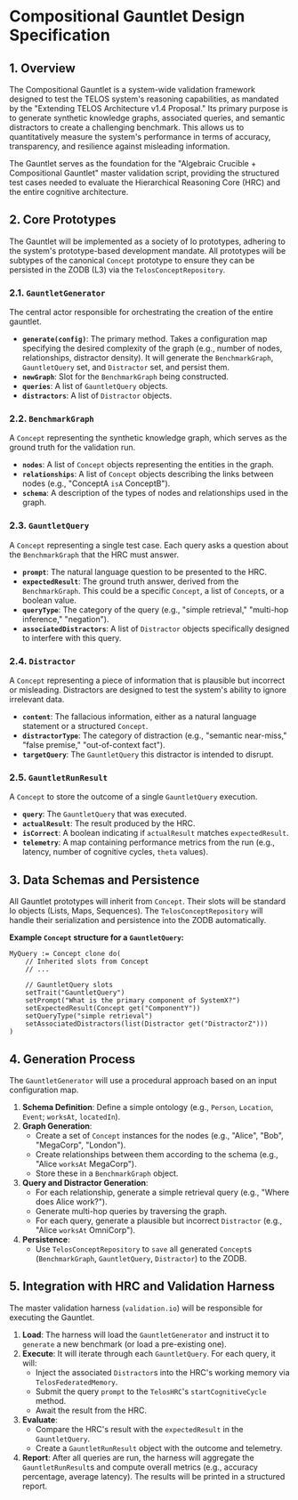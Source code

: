 # Compositional Gauntlet Design Specification

## 1. Overview

The Compositional Gauntlet is a system-wide validation framework designed to test the TELOS system's reasoning capabilities, as mandated by the "Extending TELOS Architecture v1.4 Proposal." Its primary purpose is to generate synthetic knowledge graphs, associated queries, and semantic distractors to create a challenging benchmark. This allows us to quantitatively measure the system's performance in terms of accuracy, transparency, and resilience against misleading information.

The Gauntlet serves as the foundation for the "Algebraic Crucible + Compositional Gauntlet" master validation script, providing the structured test cases needed to evaluate the Hierarchical Reasoning Core (HRC) and the entire cognitive architecture.

## 2. Core Prototypes

The Gauntlet will be implemented as a society of Io prototypes, adhering to the system's prototype-based development mandate. All prototypes will be subtypes of the canonical `Concept` prototype to ensure they can be persisted in the ZODB (L3) via the `TelosConceptRepository`.

### 2.1. `GauntletGenerator`

The central actor responsible for orchestrating the creation of the entire gauntlet.

-   **`generate(config)`**: The primary method. Takes a configuration map specifying the desired complexity of the graph (e.g., number of nodes, relationships, distractor density). It will generate the `BenchmarkGraph`, `GauntletQuery` set, and `Distractor` set, and persist them.
-   **`newGraph`**: Slot for the `BenchmarkGraph` being constructed.
-   **`queries`**: A list of `GauntletQuery` objects.
-   **`distractors`**: A list of `Distractor` objects.

### 2.2. `BenchmarkGraph`

A `Concept` representing the synthetic knowledge graph, which serves as the ground truth for the validation run.

-   **`nodes`**: A list of `Concept` objects representing the entities in the graph.
-   **`relationships`**: A list of `Concept` objects describing the links between nodes (e.g., "ConceptA `isA` ConceptB").
-   **`schema`**: A description of the types of nodes and relationships used in the graph.

### 2.3. `GauntletQuery`

A `Concept` representing a single test case. Each query asks a question about the `BenchmarkGraph` that the HRC must answer.

-   **`prompt`**: The natural language question to be presented to the HRC.
-   **`expectedResult`**: The ground truth answer, derived from the `BenchmarkGraph`. This could be a specific `Concept`, a list of `Concept`s, or a boolean value.
-   **`queryType`**: The category of the query (e.g., "simple retrieval," "multi-hop inference," "negation").
-   **`associatedDistractors`**: A list of `Distractor` objects specifically designed to interfere with this query.

### 2.4. `Distractor`

A `Concept` representing a piece of information that is plausible but incorrect or misleading. Distractors are designed to test the system's ability to ignore irrelevant data.

-   **`content`**: The fallacious information, either as a natural language statement or a structured `Concept`.
-   **`distractorType`**: The category of distraction (e.g., "semantic near-miss," "false premise," "out-of-context fact").
-   **`targetQuery`**: The `GauntletQuery` this distractor is intended to disrupt.

### 2.5. `GauntletRunResult`

A `Concept` to store the outcome of a single `GauntletQuery` execution.

-   **`query`**: The `GauntletQuery` that was executed.
-   **`actualResult`**: The result produced by the HRC.
-   **`isCorrect`**: A boolean indicating if `actualResult` matches `expectedResult`.
-   **`telemetry`**: A map containing performance metrics from the run (e.g., latency, number of cognitive cycles, `theta` values).

## 3. Data Schemas and Persistence

All Gauntlet prototypes will inherit from `Concept`. Their slots will be standard Io objects (Lists, Maps, Sequences). The `TelosConceptRepository` will handle their serialization and persistence into the ZODB automatically.

**Example `Concept` structure for a `GauntletQuery`:**

```io
MyQuery := Concept clone do(
    // Inherited slots from Concept
    // ...

    // GauntletQuery slots
    setTrait("GauntletQuery")
    setPrompt("What is the primary component of SystemX?")
    setExpectedResult(Concept get("ComponentY"))
    setQueryType("simple retrieval")
    setAssociatedDistractors(list(Distractor get("DistractorZ")))
)
```

## 4. Generation Process

The `GauntletGenerator` will use a procedural approach based on an input configuration map.

1.  **Schema Definition**: Define a simple ontology (e.g., `Person`, `Location`, `Event`; `worksAt`, `locatedIn`).
2.  **Graph Generation**:
    -   Create a set of `Concept` instances for the nodes (e.g., "Alice", "Bob", "MegaCorp", "London").
    -   Create relationships between them according to the schema (e.g., "Alice `worksAt` MegaCorp").
    -   Store these in a `BenchmarkGraph` object.
3.  **Query and Distractor Generation**:
    -   For each relationship, generate a simple retrieval query (e.g., "Where does Alice work?").
    -   Generate multi-hop queries by traversing the graph.
    -   For each query, generate a plausible but incorrect `Distractor` (e.g., "Alice `worksAt` OmniCorp").
4.  **Persistence**:
    -   Use `TelosConceptRepository` to `save` all generated `Concept`s (`BenchmarkGraph`, `GauntletQuery`, `Distractor`) to the ZODB.

## 5. Integration with HRC and Validation Harness

The master validation harness (`validation.io`) will be responsible for executing the Gauntlet.

1.  **Load**: The harness will load the `GauntletGenerator` and instruct it to `generate` a new benchmark (or load a pre-existing one).
2.  **Execute**: It will iterate through each `GauntletQuery`. For each query, it will:
    -   Inject the associated `Distractor`s into the HRC's working memory via `TelosFederatedMemory`.
    -   Submit the query `prompt` to the `TelosHRC`'s `startCognitiveCycle` method.
    -   Await the result from the HRC.
3.  **Evaluate**:
    -   Compare the HRC's result with the `expectedResult` in the `GauntletQuery`.
    -   Create a `GauntletRunResult` object with the outcome and telemetry.
4.  **Report**: After all queries are run, the harness will aggregate the `GauntletRunResult`s and compute overall metrics (e.g., accuracy percentage, average latency). The results will be printed in a structured report.
